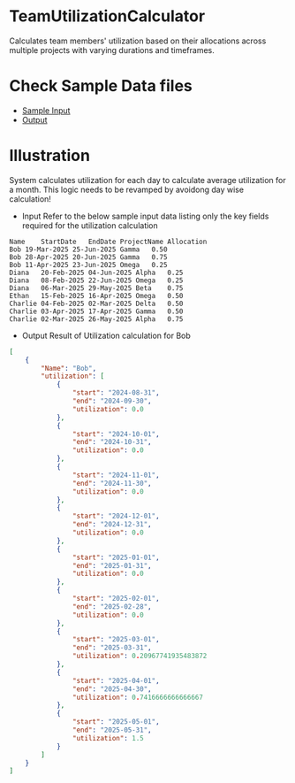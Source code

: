 # TeamUtilizationCalculator
Calculates team members' utilization based on their allocations across multiple projects with varying durations and timeframes.

# Check Sample Data files
* [Sample Input](./Sample%20Data/Sample%20Input%20-%20Utilization%20Calculator.tsv)
* [Output](./Sample%20Data/Sample%20Output%20-%20Utilization%20Calculator.json)


# Illustration

System calculates utilization for each day to calculate average utilization for a month. This logic needs to be revamped by avoidong day wise calculation!

* Input
Refer to the below sample input data listing only the key fields required for the utilization calculation

```tsv
Name	StartDate	EndDate	ProjectName	Allocation
Bob	19-Mar-2025	25-Jun-2025	Gamma	0.50
Bob	28-Apr-2025	20-Jun-2025	Gamma	0.75
Bob	11-Apr-2025	23-Jun-2025	Omega	0.25
Diana	20-Feb-2025	04-Jun-2025	Alpha	0.25
Diana	08-Feb-2025	22-Jun-2025	Omega	0.25
Diana	06-Mar-2025	29-May-2025	Beta	0.75
Ethan	15-Feb-2025	16-Apr-2025	Omega	0.50
Charlie	04-Feb-2025	02-Mar-2025	Delta	0.50
Charlie	03-Apr-2025	17-Apr-2025	Gamma	0.50
Charlie	02-Mar-2025	26-May-2025	Alpha	0.75
```

* Output
Result of Utilization calculation for Bob

```json
[
    {
        "Name": "Bob",
        "utilization": [
            {
                "start": "2024-08-31",
                "end": "2024-09-30",
                "utilization": 0.0
            },
            {
                "start": "2024-10-01",
                "end": "2024-10-31",
                "utilization": 0.0
            },
            {
                "start": "2024-11-01",
                "end": "2024-11-30",
                "utilization": 0.0
            },
            {
                "start": "2024-12-01",
                "end": "2024-12-31",
                "utilization": 0.0
            },
            {
                "start": "2025-01-01",
                "end": "2025-01-31",
                "utilization": 0.0
            },
            {
                "start": "2025-02-01",
                "end": "2025-02-28",
                "utilization": 0.0
            },
            {
                "start": "2025-03-01",
                "end": "2025-03-31",
                "utilization": 0.20967741935483872
            },
            {
                "start": "2025-04-01",
                "end": "2025-04-30",
                "utilization": 0.7416666666666667
            },
            {
                "start": "2025-05-01",
                "end": "2025-05-31",
                "utilization": 1.5
            }
        ]
    }
]
```
